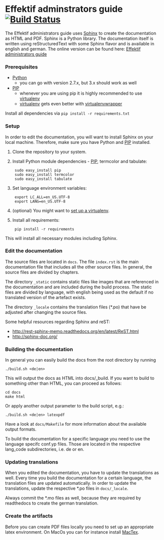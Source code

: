 Effektif adminstrators guide [![Build Status](https://travis-ci.org/effektif/admin-docs.svg?branch=master)](https://travis-ci.org/effektif/admin-docs)
============================

The Effektif administrators guide uses [Sphinx](http://sphinx-doc.org/) to create the documentation as HTML and PDF. Sphinx is a Python library. The documentation itself is written using reStructuredText with some Sphinx flavor and is available in english and german. The online version can be found here: [Effektif administrators guide](http://effektif-administrators-guide.readthedocs.org/)

### Prerequisites
* [Python](https://www.python.org/downloads/)
    * you can go with version 2.7.x, but 3.x should work as well
* [PIP](https://pypi.python.org/pypi/pip)
    * whenever you are using pip it is highly recommended to use [virtualenv](http://virtualenv.readthedocs.org/en/latest/)
    * [virtualenv](http://virtualenv.readthedocs.org/en/latest/) gets even better with [virtualenvwrapper](http://virtualenvwrapper.readthedocs.org/en/latest/)

Install all dependencies via
`pip install -r requirements.txt`

### Setup
In order to edit the documentation, you will want to install Sphinx on your local machine. Therefore, make sure you have Python and [PIP](https://pypi.python.org/pypi/pip) installed.

1. Clone the repository to your system.
1. Install Python module dependencies - [PIP](https://pypi.python.org/pypi/pip), termcolor and tabulate:

		sudo easy_install pip
		sudo easy_install termcolor
		sudo easy_install tabulate

2. Set language environment variables:

		export LC_ALL=en_US.UTF-8
		export LANG=en_US.UTF-8

3. (optional) You might want to [set up a virtualenv](http://docs.python-guide.org/en/latest/dev/virtualenvs/).
4. Install all requirements:

		pip install -r requirements

This will install all necessary modules including Sphinx.

### Edit the documentation
The source files are located in `docs`. The file `index.rst` is the main documentation file that includes all the other source files. In general, the source files are divided by chapters.

The directory `_static` contains static files like images that are referenced in the documentation and are included during the build process. The static files are divided by language, with english being used as the default if no translated version of the artefact exists.

The directory `_locale` contains the translation files (\*.po) that have be adjusted after changing the source files.

Some helpful resources regarding Sphinx and reST:
* http://rest-sphinx-memo.readthedocs.org/en/latest/ReST.html
* http://sphinx-doc.org/

### Building the documentation
In general you can easily build the docs from the root directory by running

    ./build.sh <de|en>

This will output the docs as HTML into docs/_build. If you want to build to something other than HTML, you can proceed as follows:

	cd docs
	make html

Or apply another output parameter to the build script, e.g.:

	./build.sh <de|en> latexpdf

Have a look at  `docs/Makefile` for more information about the available output formats.

To build the documentation for a specific language you need to use the language specifc conf.yp files. Those are located in the respective lang_code subdirectories, i.e. de or en.

### Updating translations
When you edited the documentation, you have to update the translations as well. Every time you build the documentation for a certain language, the translation files are updated automatically.
In order to update the translations, update the respective \*.po files in `docs/_locale`.

Always commit the \*.mo files as well, because they are required by readthedocs to create the german translation.

### Create the artifacts
Before you can create PDF files locally you need to set up an appropriate latex environment. On MacOs you can for instance install [MacTex](http://tug.org/mactex/).


